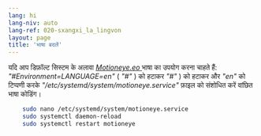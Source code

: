 ```yaml
---
lang: hi
lang-niv: auto
lang-ref: 020-sxangxi_la_lingvon
layout: page
title: 'भाषा बदलें'
---
```


यदि आप डिफ़ॉल्ट सिस्टम के अलावा  [  _Motioneye.eo_  ](https://github.com/jmichault/motioneye.eo)  भाषा का उपयोग करना चाहते हैं:  _"#Environment=LANGUAGE=en"_  (  _"#"_  )  को हटाकर  _"#"_  )  को हटाकर और  _"en"_  को टिप्पणी करके  _"/etc/systemd/system/motioneye.service"_  फ़ाइल को संशोधित करें वांछित भाषा कोडिंग। 

```bash
    sudo nano /etc/systemd/system/motioneye.service
    sudo systemctl daemon-reload
    sudo systemctl restart motioneye
```

